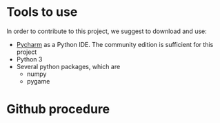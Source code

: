 # Tools to use

In order to contribute to this project, we suggest to download and use:
- [Pycharm](https://www.jetbrains.com/pycharm/) as a Python IDE. The community edition is sufficient for this project
- Python 3
- Several python packages, which are 
  - numpy
  - pygame

# Github procedure
